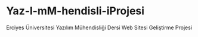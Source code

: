 # Yaz-l-mM-hendisli-iProjesi
Erciyes Üniversitesi Yazılım Mühendisliği  Dersi  Web Sitesi Geliştirme Projesi 
